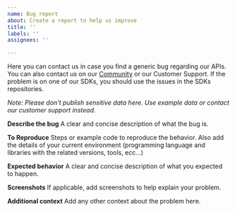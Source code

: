 ```yaml
---
name: Bug report
about: Create a report to help us improve
title: ''
labels: ''
assignees: ''

---
```


Here you can contact us in case you find a generic bug regarding our APIs. You can also contact us on our [Community](https://github.com/fattureincloud/api/discussions) or our Customer Support.
If the problem is on one of our SDKs, you should use the issues in the SDKs repositories.

*Note: Please don't publish sensitive data here. Use example data or contact our customer support instead.*

**Describe the bug**
A clear and concise description of what the bug is.

**To Reproduce**
Steps or example code to reproduce the behavior.
Also add the details of your current environment (programming language and libraries with the related versions, tools, ecc...)

**Expected behavior**
A clear and concise description of what you expected to happen.

**Screenshots**
If applicable, add screenshots to help explain your problem.

**Additional context**
Add any other context about the problem here.
